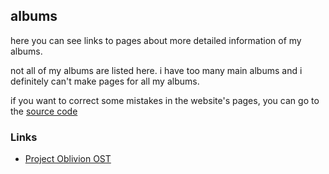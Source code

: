<link rel="stylesheet" href="https://12three7.me/styles/main.css">

## albums

here you can see links to pages about more detailed information of my albums.

not all of my albums are listed here. i have too many main albums 
and i definitely can't make pages for all my albums.

if you want to correct some mistakes in the website's pages,
you can go to the [source code](https://github.com/12three7/12three7.github.io/)

### Links

- [Project Oblivion OST](/project-oblivion-ost)
